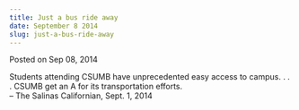 ```yaml
---
title: Just a bus ride away
date: September 8 2014
slug: just-a-bus-ride-away
---
```





<span class="date">Posted on Sep 08, 2014    </span>
<p>Students attending CSUMB have unprecedented easy access to
campus. . . . CSUMB get an A for its transportation efforts.<br>
&#x2013; The Salinas Californian, Sept. 1, 2014</br></p>





